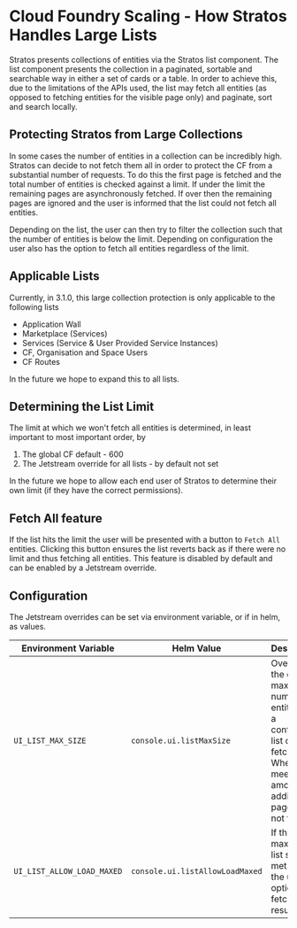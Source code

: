 # Cloud Foundry Scaling - How Stratos Handles Large Lists

Stratos presents collections of entities via the Stratos list component. The list component presents the collection in a paginated, sortable and searchable way in either a set of cards or a table.
In order to achieve this, due to the limitations of the APIs used, the list may fetch all entities (as opposed to fetching entities for the visible page only) and paginate, sort and search locally.

## Protecting Stratos from Large Collections
In some cases the number of entities in a collection can be incredibly high. Stratos can decide to not fetch them all in order to protect the CF from
a substantial number of requests. To do this the first page is fetched and the total number of entities is checked against a limit. If under
the limit the remaining pages are asynchronously fetched. If over then the remaining pages are ignored and the user is informed that the list could not fetch all entities.

Depending on the list, the user can then try to filter the collection such that the number of entities is below the limit. Depending on configuration
the user also has the option to fetch all entities regardless of the limit.

## Applicable Lists
Currently, in 3.1.0, this large collection protection is only applicable to the following lists

- Application Wall
- Marketplace (Services)
- Services (Service & User Provided Service Instances)
- CF, Organisation and Space Users
- CF Routes

In the future we hope to expand this to all lists.

## Determining the List Limit
The limit at which we won't fetch all entities is determined, in least important to most important order, by

1) The global CF default - 600
2) The Jetstream override for all lists - by default not set

In the future we hope to allow each end user of Stratos to determine their own limit (if they have the correct permissions).

## Fetch All feature
If the list hits the limit the user will be presented with a button to `Fetch All` entities. Clicking this button ensures the list reverts
back as if there were no limit and thus fetching all entities. This feature is disabled by default and can be enabled by a Jetstream override.

## Configuration
The Jetstream overrides can be set via environment variable, or if in helm, as values.

Environment Variable|Helm Value|Description|Default|
|---|---|---|---|
|`UI_LIST_MAX_SIZE`|`console.ui.listMaxSize`|Override the default maximum number of entities that a configured list can fetch. When a list meets this amount additional pages are not fetched||
|`UI_LIST_ALLOW_LOAD_MAXED`|`console.ui.listAllowLoadMaxed`|If the maximum list size is met give the user the option to fetch all results|false|